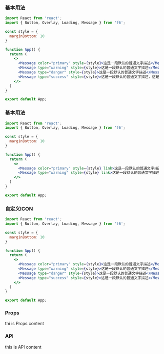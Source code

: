 <div class="block-panel"><h3>基本用法</h3>

```jsx
import React from 'react';
import { Button, Overlay, Loading, Message } from 'f6';

const style = {
  marginBottom: 10
}

function App() {
  return (
    <>
      <Message color="primary" style={style}>这是一段默认的普通文字描述</Message>
      <Message type="warning" style={style}>这是一段默认的普通文字描述</Message>
      <Message type="danger" style={style}>这是一段默认的普通文字描述</Message>
      <Message type="success" style={style}>这是一段默认的普通文字描述，这是一段默认的普通文字描述，这是一段默认的普通文字描述，这是一段默认的普通文字描述</Message>
    </>
  )
}

export default App;
```
</div>

<div class="block-panel"><h3>基本用法</h3>

```jsx
import React from 'react';
import { Button, Overlay, Loading, Message } from 'f6';

const style = {
  marginBottom: 10
}

function App() {
  return (
    <>
      <Message color="primary" style={style} link>这是一段默认的普通文字描述</Message>
      <Message type="warning" style={style} link>这是一段默认的普通文字描述</Message>
    </>
  )
}

export default App;
```
</div>

<div class="block-panel"><h3>自定义ICON</h3>

```jsx
import React from 'react';
import { Button, Overlay, Loading, Message } from 'f6';

const style = {
  marginBottom: 10
}

function App() {
  return (
    <>
      <Message color="primary" style={style}>这是一段默认的普通文字描述</Message>
      <Message type="warning" style={style}>这是一段默认的普通文字描述</Message>
      <Message type="danger" style={style}>这是一段默认的普通文字描述</Message>
      <Message type="success" style={style}>这是一段默认的普通文字描述</Message>
    </>
  )
}

export default App;
```
</div>

### Props

thi is Props content

### API

this is API content